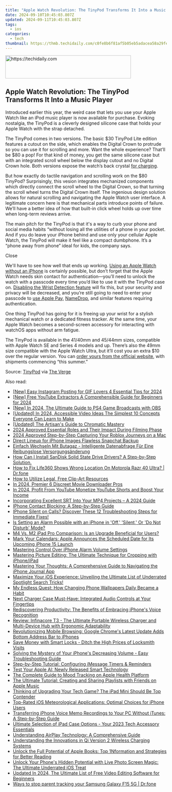 ```yaml
---
title: "Apple Watch Revolution: The TinyPod Transforms It Into a Music Player"
date: 2024-09-10T10:45:03.807Z
updated: 2024-09-11T10:45:03.807Z
tags:
  - ios
categories:
  - tech
thumbnail: https://thmb.techidaily.com/c0fe8b6f81af5b05eb5adacea58a29fe6fd2f271b6a687457517f15534dc6b13.jpg
---
```






<!-- affiliate ads begin -->
<a href="https://aligracehair.sjv.io/c/5597632/2135359/19272" target="_top" id="2135359">
  <img src="//a.impactradius-go.com/display-ad/19272-2135359" border="0" alt="https://techidaily.com" width="392" height="72"/>
</a>
<img height="0" width="0" src="https://aligracehair.sjv.io/i/5597632/2135359/19272" style="position:absolute;visibility:hidden;" border="0" />
<!-- affiliate ads end -->




## Apple Watch Revolution: The TinyPod Transforms It Into a Music Player

Introduced earlier this year, the weird case that lets you use your Apple Watch like an iPod music player is now available for purchase. Evoking nostalgia, the TinyPod is a cleverly designed silicone case that holds your Apple Watch with the strap detached.

 The TinyPod comes in two versions. The basic $30 TinyPod Lite edition features a cutout on the side, which enables the Digital Crown to protrude so you can use it for scrolling and more. Want the whole experience? That’ll be $80 a pop! For that kind of money, you get the same silicone case but with an integrated scroll wheel below the display cutout and no Digital Crown hole. Both versions expose the watch’s back crystal [for charging](https://win11.techidaily.com/revolutionize-desktop-efficiency-with-wmdesk/).

 But how exactly do tactile navigation and scrolling work on the $80 TinyPod? Surprisingly, this vesion integrates mechanized components which directly connect the scroll wheel to the Digital Crown, so that turning the scroll wheel turns the Digital Crown itself. The ingenious design solution allows for natural scrolling and navigating the Apple Watch user interface. A legitimate concern here is that mechanical parts introduce points of failure. We’ll have a better idea of how that built-in click wheel holds up over time when long-term reviews arrive.

 The main pitch for the TinyPod is that it's a way to curb your phone and social media habits “without losing all the utilities of a phone in your pocket. And if you do leave your iPhone behind and use only your cellular Apple Watch, the TinyPod will make it feel like a compact dumbphone. It’s a “phone away from phone” ideal for kids, the company says.

Close 

 We'll have to see how well that ends up working. [Using an Apple Watch without an iPhone](https://facebook-record-videos.techidaily.com/new-the-definitive-playbook-enhancing-your-videos-first-impression/) is certainly possible, but don’t forget that the Apple Watch needs skin contact for authentication—you’ll need to unlock the watch with a passcode every time you’d like to use it with the TinyPod case on. [Disabling the Wrist Detection feature](https://android-pokemon-go.techidaily.com/in-2024-can-i-use-itools-gpx-file-to-catch-the-rare-pokemon-on-motorola-g24-power-drfone-by-drfone-virtual-android/) will fix this, but your security and privacy will be decreased, and you’re still going to need to enter your passcode to [use Apple Pay](https://location-social.techidaily.com/why-your-whatsapp-live-location-is-not-updating-and-how-to-fix-on-your-oppo-a2-drfone-by-drfone-virtual-android/), [NameDrop](https://visual-screen-recording.techidaily.com/new-revolutionize-virtual-participation-with-top-10-free-recorder-software/), and similar features requiring authentication.

 One thing TinyPod has going for it is freeing up your wrist for a stylish mechanical watch or a dedicated fitness tracker. At the same time, your Apple Watch becomes a second-screen accessory for interacting with watchOS apps without arm fatigue.

 The TinyPod is available in the 41/40mm and 45/44mm sizes, compatible with Apple Watch SE and Series 4 models and up. There’s also the 49mm size compatible with the Apple Watch Ultra, but it’ll cost you an extra $10 over the regular version. You can [order yours from the official website](https://thetinypod.com/#buy), with shipments commencing “this summer.”

 Source: [TinyPod](https://thetinypod.com/) via [The Verge](https://www.theverge.com/2024/7/17/24200520/tinypod-apple-watch-accessory-ipod-case-scroll-wheel)

<ins class="adsbygoogle"
     style="display:block"
     data-ad-format="autorelaxed"
     data-ad-client="ca-pub-7571918770474297"
     data-ad-slot="1223367746"></ins>



<ins class="adsbygoogle"
     style="display:block"
     data-ad-client="ca-pub-7571918770474297"
     data-ad-slot="8358498916"
     data-ad-format="auto"
     data-full-width-responsive="true"></ins>





<span class="atpl-alsoreadstyle">Also read:</span>
<div><ul>
<li><a href="https://instagram-videos.techidaily.com/new-easy-instagram-posting-for-gif-lovers-4-essential-tips-for-2024/"><u>[New] Easy Instagram Posting for GIF Lovers 4 Essential Tips for 2024</u></a></li>
<li><a href="https://eaxpv-info.techidaily.com/new-free-youtube-extractors-a-comprehensible-guide-for-beginners-for-2024/"><u>[New] Free YouTube Extractors A Comprehensible Guide for Beginners for 2024</u></a></li>
<li><a href="https://on-screen-recording.techidaily.com/new-in-2024-the-ultimate-guide-to-ps4-game-broadcasts-with-obs/"><u>[New] In 2024, The Ultimate Guide to PS4 Game Broadcasts with OBS</u></a></li>
<li><a href="https://facebook-video-footage.techidaily.com/updated-in-2024-accessible-video-ideas-the-simplest-10-concepts-everyone-can-learn-to-make/"><u>[Updated] In 2024, Accessible Video Ideas The Simplest 10 Concepts Everyone Can Learn to Make</u></a></li>
<li><a href="https://some-guidance.techidaily.com/updated-the-artisans-guide-to-chromatic-mastery/"><u>[Updated] The Artisan's Guide to Chromatic Mastery</u></a></li>
<li><a href="https://audio-editing.techidaily.com/2024-approved-essential-roles-and-their-impact-during-filming-phase/"><u>2024 Approved Essential Roles and Their Impact During Filming Phase</u></a></li>
<li><a href="https://screen-video-capture.techidaily.com/2024-approved-step-by-step-capturing-your-roblox-journeys-on-a-mac/"><u>2024 Approved Step-by-Step Capturing Your Roblox Journeys on a Mac</u></a></li>
<li><a href="https://tiktok-video-recordings.techidaily.com/direct-lineup-for-iphone-images-flawless-snapchat-backup/"><u>Direct Lineup for iPhone Images Flawless Snapchat Backup</u></a></li>
<li><a href="https://solve-latest.techidaily.com/einfach-wechseln-mit-butagaz-intelligente-datenabfrage-fur-eine-reibungslose-versorgungsanderung/"><u>Einfach Wechseln Mit Butagaz - Intelligente Datenabfrage Für Eine Reibungslose Versorgungsänderung</u></a></li>
<li><a href="https://driver-download.techidaily.com/how-can-i-install-sandisk-solid-state-drive-drivers-a-step-by-step-solution/"><u>How Can I Install SanDisk Solid State Drive Drivers? A Step-by-Step Solution.</u></a></li>
<li><a href="https://fake-location.techidaily.com/how-to-fix-life360-shows-wrong-location-on-motorola-razr-40-ultra-drfone-by-drfone-virtual-android/"><u>How to Fix Life360 Shows Wrong Location On Motorola Razr 40 Ultra? | Dr.fone</u></a></li>
<li><a href="https://extra-tips.techidaily.com/how-to-utilize-legal-free-clip-art-resources/"><u>How to Utilize Legal, Free Clip-Art Resources</u></a></li>
<li><a href="https://facebook-video-recording.techidaily.com/in-2024-premier-6-discreet-movie-downloader-pros/"><u>In 2024, Premier 6 Discreet Movie Downloader Pros</u></a></li>
<li><a href="https://youtube-clips.techidaily.com/in-2024-profit-from-youtube-monetize-youtube-shorts-and-boost-your-income/"><u>In 2024, Profit From YouTube Monetize YouTube Shorts and Boost Your Income</u></a></li>
<li><a href="https://extra-lessons.techidaily.com/incorporating-excellent-srt-into-your-mp4-projects-a-2024-guide/"><u>Incorporating Excellent SRT Into Your MP4 Projects – A 2024 Guide</u></a></li>
<li><a href="https://os-tips.techidaily.com/iphone-contact-blocking-a-step-by-step-guide/"><u>IPhone Contact Blocking: A Step-by-Step Guide</u></a></li>
<li><a href="https://os-tips.techidaily.com/iphone-silent-on-calls-discover-these-12-troubleshooting-steps-for-immediate-fixes/"><u>IPhone Silent on Calls? Discover These 12 Troubleshooting Steps for Immediate Fixes!</u></a></li>
<li><a href="https://os-tips.techidaily.com/is-setting-an-alarm-possible-with-an-iphone-in-off-silent-or-do-not-disturb-mode/"><u>Is Setting an Alarm Possible with an iPhone in 'Off,' 'Silent,' Or 'Do Not Disturb' Mode?</u></a></li>
<li><a href="https://os-tips.techidaily.com/m4-vs-m2-ipad-pro-comparison-is-an-upgrade-beneficial-for-users/"><u>M4 Vs. M2 iPad Pro Comparison: Is an Upgrade Beneficial for Users?</u></a></li>
<li><a href="https://os-tips.techidaily.com/mark-your-calendars-apple-announces-the-scheduled-date-for-its-upcoming-iphone-15-launch/"><u>Mark Your Calendars: Apple Announces the Scheduled Date for Its Upcoming iPhone 15 Launch</u></a></li>
<li><a href="https://os-tips.techidaily.com/mastering-control-over-iphone-alarm-volume-settings/"><u>Mastering Control Over iPhone Alarm Volume Settings</u></a></li>
<li><a href="https://os-tips.techidaily.com/mastering-picture-editing-the-ultimate-technique-for-cropping-with-iphoneipad/"><u>Mastering Picture Editing: The Ultimate Technique for Cropping with iPhone/iPad</u></a></li>
<li><a href="https://os-tips.techidaily.com/mastering-your-thoughts-a-comprehensive-guide-to-navigating-the-iphone-journal-app/"><u>Mastering Your Thoughts: A Comprehensive Guide to Navigating the iPhone Journal App</u></a></li>
<li><a href="https://os-tips.techidaily.com/maximize-your-ios-experience-unveiling-the-ultimate-list-of-underrated-spotlight-search-tricks/"><u>Maximize Your iOS Experience: Unveiling the Ultimate List of Underrated Spotlight Search Tricks!</u></a></li>
<li><a href="https://os-tips.techidaily.com/my-endless-quest-how-changing-phone-wallpapers-daily-became-a-habit/"><u>My Endless Quest: How Changing Phone Wallpapers Daily Became a Habit</u></a></li>
<li><a href="https://os-tips.techidaily.com/next-charger-case-must-have-integrated-audio-controls-at-your-fingertips/"><u>Next Charger Case Must-Have: Integrated Audio Controls at Your Fingertips</u></a></li>
<li><a href="https://os-tips.techidaily.com/rediscovering-productivity-the-benefits-of-embracing-iphones-voice-recognition/"><u>Rediscovering Productivity: The Benefits of Embracing iPhone's Voice Recognition</u></a></li>
<li><a href="https://os-tips.techidaily.com/review-infinacore-t3-the-ultimate-portable-wireless-charger-and-multi-device-hub-with-ergonomic-adaptability/"><u>Review: Infinacore T3 - The Ultimate Portable Wireless Charger and Multi-Device Hub with Ergonomic Adaptability</u></a></li>
<li><a href="https://os-tips.techidaily.com/revolutionizing-mobile-browsing-google-chromes-latest-update-adds-bottom-address-bar-to-iphones/"><u>Revolutionizing Mobile Browsing: Google Chrome's Latest Update Adds Bottom Address Bar to iPhones</u></a></li>
<li><a href="https://os-tips.techidaily.com/save-money-with-smart-locks-ditch-the-high-prices-of-locksmith-visits/"><u>Save Money with Smart Locks - Ditch the High Prices of Locksmith Visits</u></a></li>
<li><a href="https://os-tips.techidaily.com/solving-the-mystery-of-your-iphones-decreasing-volume-easy-troubleshooting-guide/"><u>Solving the Mystery of Your iPhone's Decreasing Volume - Easy Troubleshooting Guide</u></a></li>
<li><a href="https://os-tips.techidaily.com/step-by-step-tutorial-configuring-imessage-timers-and-reminders/"><u>Step-by-Step Tutorial: Configuring iMessage Timers & Reminders</u></a></li>
<li><a href="https://os-tips.techidaily.com/test-your-apple-ai-newly-released-smart-technology/"><u>Test Your Apple AI: Newly Released Smart Technology</u></a></li>
<li><a href="https://os-tips.techidaily.com/the-complete-guide-to-mood-tracking-on-apple-health-platform/"><u>The Complete Guide to Mood Tracking on Apple Health Platform</u></a></li>
<li><a href="https://os-tips.techidaily.com/the-ultimate-tutorial-creating-and-sharing-playlists-with-friends-on-apple-music/"><u>The Ultimate Tutorial: Creating and Sharing Playlists with Friends on Apple Music</u></a></li>
<li><a href="https://os-tips.techidaily.com/thinking-of-upgrading-your-tech-game-the-ipad-mini-should-be-top-contender/"><u>Thinking of Upgrading Your Tech Game? The iPad Mini Should Be Top Contender</u></a></li>
<li><a href="https://os-tips.techidaily.com/top-rated-ios-meteorological-applications-optimal-choices-for-iphone-users/"><u>Top-Rated iOS Meteorological Applications: Optimal Choices for iPhone Users</u></a></li>
<li><a href="https://tech-revival.techidaily.com/transferring-iphone-voice-memo-recordings-to-your-pc-without-itunes-a-step-by-step-guide/"><u>Transferring iPhone Voice Memo Recordings to Your PC Without iTunes: A Step-by-Step Guide</u></a></li>
<li><a href="https://os-tips.techidaily.com/ultimate-selection-of-ipad-case-options-your-2023-tech-accessory-essentials/"><u>Ultimate Selection of iPad Case Options - Your 2023 Tech Accessory Essentials</u></a></li>
<li><a href="https://os-tips.techidaily.com/understanding-airplay-technology-a-comprehensive-guide/"><u>Understanding AirPlay Technology: A Comprehensive Guide</u></a></li>
<li><a href="https://os-tips.techidaily.com/understanding-the-innovations-in-qi-version-2-wireless-charging-systems/"><u>Understanding the Innovations in Qi Version 2 Wireless Charging Systems</u></a></li>
<li><a href="https://os-tips.techidaily.com/unlock-the-full-potential-of-apple-books-top-1nformation-and-strategies-for-better-reading/"><u>Unlock the Full Potential of Apple Books: Top 1Nformation and Strategies for Better Reading</u></a></li>
<li><a href="https://os-tips.techidaily.com/unlock-your-phones-hidden-potential-with-live-photo-screen-magic-the-ultimate-underrated-ios-treat/"><u>Unlock Your Phone's Hidden Potential with Live Photo Screen Magic: The Ultimate Underrated iOS Treat</u></a></li>
<li><a href="https://ai-driven-video-production.techidaily.com/updated-in-2024-the-ultimate-list-of-free-video-editing-software-for-beginners/"><u>Updated In 2024, The Ultimate List of Free Video Editing Software for Beginners</u></a></li>
<li><a href="https://android-location-track.techidaily.com/ways-to-stop-parent-tracking-your-samsung-galaxy-f15-5g-drfone-by-drfone-virtual-android/"><u>Ways to stop parent tracking your Samsung Galaxy F15 5G | Dr.fone</u></a></li>
</ul></div>





